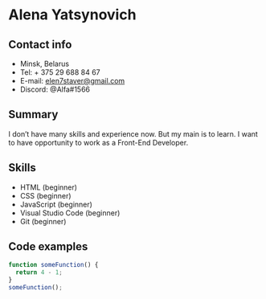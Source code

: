 # Alena Yatsynovich
## Contact info

- Minsk, Belarus
- Tel: + 375 29 688 84 67
- E-mail: elen7staver@gmail.com
- Discord: @Alfa#1566
## Summary

I don’t have many skills and experience now. But my main is to learn. I want to have opportunity to work as a Front-End Developer.
## Skills

- HTML (beginner)
- CSS (beginner)
- JavaScript (beginner)
- Visual Studio Code (beginner)
- Git (beginner)
## Code examples

```javascript
function someFunction() {
  return 4 - 1;
}
someFunction();
```
